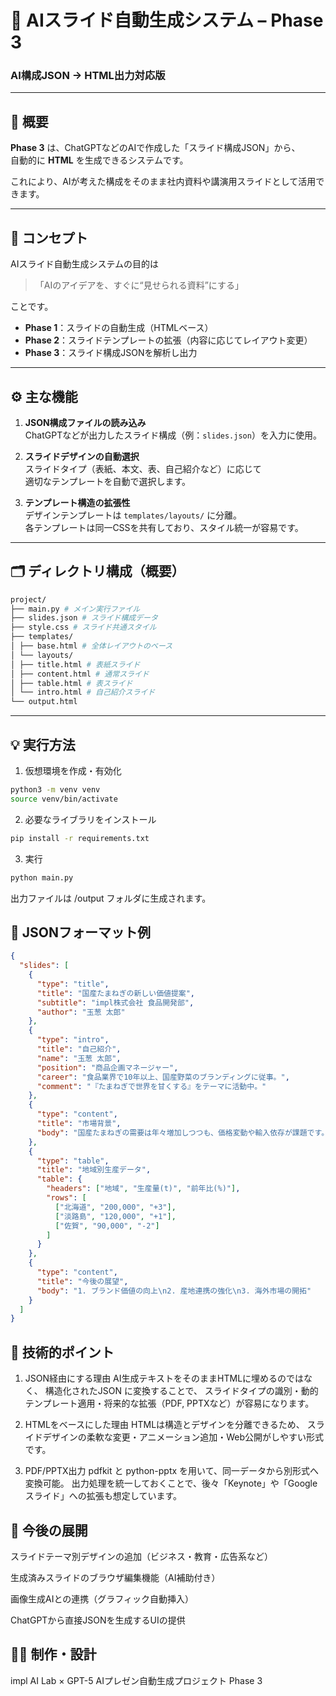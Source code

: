 # 🧩 AIスライド自動生成システム – Phase 3  
### AI構成JSON → HTML出力対応版

---

## 🚀 概要

**Phase 3** は、ChatGPTなどのAIで作成した「スライド構成JSON」から、  
自動的に **HTML** を生成できるシステムです。

これにより、AIが考えた構成をそのまま社内資料や講演用スライドとして活用できます。

---

## 🧠 コンセプト

AIスライド自動生成システムの目的は  
> 「AIのアイデアを、すぐに“見せられる資料”にする」  

ことです。

- **Phase 1**：スライドの自動生成（HTMLベース）  
- **Phase 2**：スライドテンプレートの拡張（内容に応じてレイアウト変更）  
- **Phase 3**：スライド構成JSONを解析し出力  

---

## ⚙️ 主な機能

1. **JSON構成ファイルの読み込み**  
   ChatGPTなどが出力したスライド構成（例：`slides.json`）を入力に使用。  

2. **スライドデザインの自動選択**  
   スライドタイプ（表紙、本文、表、自己紹介など）に応じて  
   適切なテンプレートを自動で選択します。  

3. **テンプレート構造の拡張性**  
   デザインテンプレートは `templates/layouts/` に分離。  
   各テンプレートは同一CSSを共有しており、スタイル統一が容易です。  

---

## 🗂 ディレクトリ構成（概要）

```bash
project/
├── main.py # メイン実行ファイル
├── slides.json # スライド構成データ
├── style.css # スライド共通スタイル
├── templates/
│ ├── base.html # 全体レイアウトのベース
│ └── layouts/
│ ├── title.html # 表紙スライド
│ ├── content.html # 通常スライド
│ ├── table.html # 表スライド
│ └── intro.html # 自己紹介スライド
└── output.html
```

---

## 💡 実行方法

1. 仮想環境を作成・有効化  

```bash
python3 -m venv venv
source venv/bin/activate
```

2. 必要なライブラリをインストール

```bash
pip install -r requirements.txt
```

3. 実行

```bash
python main.py
```

出力ファイルは /output フォルダに生成されます。

## 🧩 JSONフォーマット例
```json
{
  "slides": [
    {
      "type": "title",
      "title": "国産たまねぎの新しい価値提案",
      "subtitle": "impl株式会社 食品開発部",
      "author": "玉葱 太郎"
    },
    {
      "type": "intro",
      "title": "自己紹介",
      "name": "玉葱 太郎",
      "position": "商品企画マネージャー",
      "career": "食品業界で10年以上、国産野菜のブランディングに従事。",
      "comment": "『たまねぎで世界を甘くする』をテーマに活動中。"
    },
    {
      "type": "content",
      "title": "市場背景",
      "body": "国産たまねぎの需要は年々増加しつつも、価格変動や輸入依存が課題です。..."
    },
    {
      "type": "table",
      "title": "地域別生産データ",
      "table": {
        "headers": ["地域", "生産量(t)", "前年比(%)"],
        "rows": [
          ["北海道", "200,000", "+3"],
          ["淡路島", "120,000", "+1"],
          ["佐賀", "90,000", "-2"]
        ]
      }
    },
    {
      "type": "content",
      "title": "今後の展望",
      "body": "1. ブランド価値の向上\n2. 産地連携の強化\n3. 海外市場の開拓"
    }
  ]
}
```

## 🧩 技術的ポイント
1. JSON経由にする理由
AI生成テキストをそのままHTMLに埋めるのではなく、
構造化されたJSON に変換することで、
スライドタイプの識別・動的テンプレート適用・将来的な拡張（PDF, PPTXなど）が容易になります。

2. HTMLをベースにした理由
HTMLは構造とデザインを分離できるため、
スライドデザインの柔軟な変更・アニメーション追加・Web公開がしやすい形式です。

3. PDF/PPTX出力
pdfkit と python-pptx を用いて、同一データから別形式へ変換可能。
出力処理を統一しておくことで、後々「Keynote」や「Googleスライド」への拡張も想定しています。

## 🧩 今後の展開
スライドテーマ別デザインの追加（ビジネス・教育・広告系など）

生成済みスライドのブラウザ編集機能（AI補助付き）

画像生成AIとの連携（グラフィック自動挿入）

ChatGPTから直接JSONを生成するUIの提供

## 👨‍💻 制作・設計
impl AI Lab × GPT-5
AIプレゼン自動生成プロジェクト Phase 3
